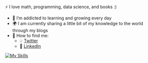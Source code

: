  :zap: I love math, programming, data science, and books :)
- 🌱 I’m addicted to learning and growing every day
- :earth_africa: I am currently sharing a little bit of my knowledge to the world through my blogs
- 🌱 How to find me:
  - :bulb: [Twitter](https://twitter.com/ahmedhamzacakin)
  - :office: [LinkedIn](https://www.linkedin.com/in/hamzacakin/)
 
[![My Skills](https://skillicons.dev/icons?i=js,html,css,wasm)](https://skillicons.dev)
